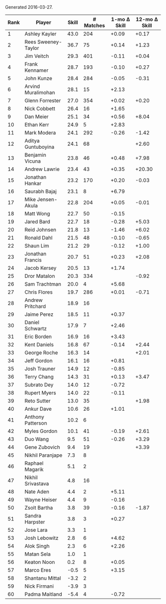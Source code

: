 Generated 2016-03-27.

| Rank | Player              | Skill | # Matches | 1-mo Δ Skill | 12-mo Δ Skill |
|------|---------------------|-------|-----------|--------------|---------------|
|    1 | Ashley Kayler       |  43.0 |       204 |        +0.09 |         +0.17 |
|    2 | Rees Sweeney-Taylor |  36.7 |        75 |        +0.14 |         +1.23 |
|    3 | Jim Veitch          |  29.3 |       401 |        -0.11 |         +0.04 |
|    4 | Frank Kennamer      |  28.7 |       193 |        -0.10 |         +0.27 |
|    5 | John Kunze          |  28.4 |       284 |        -0.05 |         -0.31 |
|    6 | Arvind Muralimohan  |  28.1 |        15 |        +2.13 |               |
|    7 | Glenn Forrester     |  27.0 |       354 |        +0.02 |         +0.20 |
|    8 | Nick Cobbett        |  26.4 |        16 |        +1.65 |               |
|    9 | Dan Meier           |  25.1 |        34 |        +0.56 |         +8.04 |
|   10 | Ethan Kerr          |  24.9 |         5 |        +2.83 |               |
|   11 | Mark Modera         |  24.1 |       292 |        -0.26 |         -1.42 |
|   12 | Aditya Guntuboyina  |  24.1 |        68 |              |         +2.60 |
|   13 | Benjamin Vicuna     |  23.8 |        46 |        +0.48 |         +7.98 |
|   14 | Andrew Lawrie       |  23.4 |        43 |        +0.35 |        +20.30 |
|   15 | Jonathan Hankar     |  23.2 |       170 |        +0.20 |         -0.03 |
|   16 | Saurabh Bajaj       |  23.1 |         8 |        +6.79 |               |
|   17 | Mike Jensen-Akula   |  22.8 |       204 |        +0.05 |         -0.01 |
|   18 | Matt Wong           |  22.7 |        50 |        -0.15 |               |
|   19 | Jared Bard          |  22.7 |        18 |        -0.28 |         +5.03 |
|   20 | Reid Johnsen        |  21.8 |        13 |        -1.46 |         +6.02 |
|   21 | Ronald Dahl         |  21.5 |        48 |        -0.10 |         -0.65 |
|   22 | Shaun Lim           |  21.2 |        29 |        -0.12 |         +1.00 |
|   23 | Jonathan Francis    |  20.7 |        51 |        +0.23 |         +2.08 |
|   24 | Jacob Kersey        |  20.5 |        13 |        +1.74 |               |
|   25 | Dror Matalon        |  20.3 |       334 |              |         -0.92 |
|   26 | Sam Trachtman       |  20.0 |         4 |        +5.68 |               |
|   27 | Chris Flores        |  19.7 |       286 |        +0.01 |         -0.71 |
|   28 | Andrew Pritchard    |  18.9 |        16 |              |               |
|   29 | Jaime Perez         |  18.5 |        11 |        +0.37 |               |
|   30 | Daniel Schwartz     |  17.9 |         7 |        +2.46 |               |
|   31 | Eric Borden         |  16.9 |        16 |        +3.43 |               |
|   32 | Kent Daniels        |  16.8 |        67 |        -0.14 |         +2.44 |
|   33 | George Roche        |  16.3 |        14 |              |         +2.01 |
|   34 | Jeff Gordon         |  16.1 |        16 |        +0.81 |               |
|   35 | Josh Trauner        |  14.9 |        12 |        -0.85 |               |
|   36 | Terry Chang         |  14.3 |        31 |        +0.13 |         +3.47 |
|   37 | Subrato Dey         |  14.0 |        12 |        -0.72 |               |
|   38 | Rupert Myers        |  14.0 |        22 |        -0.11 |               |
|   39 | Reto Sutter         |  13.0 |        35 |              |         +1.98 |
|   40 | Ankur Dave          |  10.6 |        26 |        +1.01 |               |
|   41 | Anthony Patterson   |  10.2 |         6 |              |               |
|   42 | Myles Gordon        |  10.1 |        41 |        -0.19 |         +2.61 |
|   43 | Duo Wang            |   9.5 |        51 |        -0.26 |         +3.29 |
|   44 | Gene Zubovich       |   9.4 |        19 |              |         +3.39 |
|   45 | Nikhil Paranjape    |   7.3 |         8 |              |               |
|   46 | Raphael Magarik     |   5.1 |         2 |              |               |
|   47 | Nikhil Srivastava   |   4.8 |        16 |              |               |
|   48 | Nate Aden           |   4.4 |         2 |        +5.11 |               |
|   49 | Wayne Heiser        |   4.4 |         9 |        -0.16 |               |
|   50 | Zsolt Bartha        |   3.8 |        39 |        -0.16 |         -1.87 |
|   51 | Sandra Harpster     |   3.8 |         3 |        +0.27 |               |
|   52 | Jose Lara           |   3.3 |         1 |              |               |
|   53 | Josh Lebowitz       |   2.8 |         6 |        +4.62 |               |
|   54 | Alok Singh          |   2.3 |         6 |        +2.26 |               |
|   55 | Matan Sela          |   1.0 |         1 |              |               |
|   56 | Keaton Noon         |   0.2 |         8 |        +0.05 |               |
|   57 | Marco Eres          |  -0.5 |         5 |        +3.15 |               |
|   58 | Shantanu Mittal     |  -3.2 |         2 |              |               |
|   59 | Nick Firmani        |  -3.9 |         3 |              |               |
|   60 | Padma Maitland      |  -5.4 |         4 |        -0.72 |               |